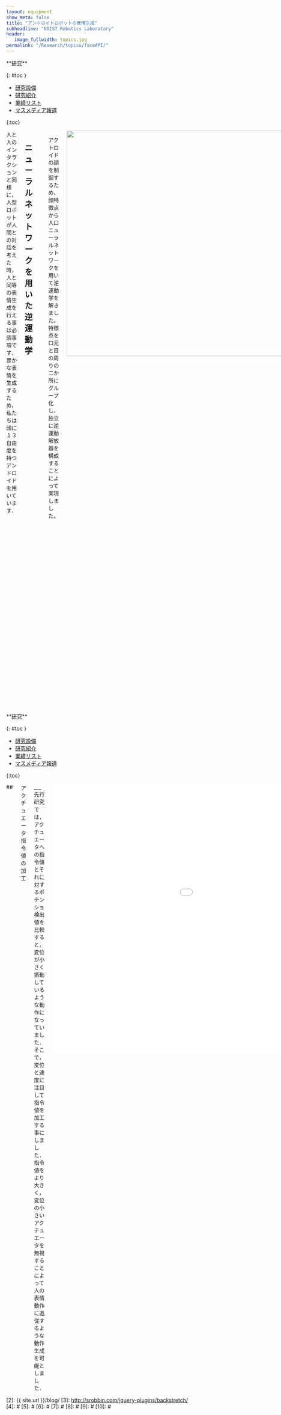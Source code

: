 ```yaml
---
layout: equipment
show_meta: false
title: "アンドロイドロボットの表情生成"
subheadline: "NAIST Robotics Laboratory"
header:
   image_fullwidth: topics.jpg
permalink: "/Research/topics/faceAPI/"
---
```


<div class="row">
<div class="medium-4 medium-push-8 columns" markdown="1">
<div class="panel radius" markdown="1">
**<a href="{{ site.url }}{{ site.baseurl }}/Research/">研究</a>**

{: #toc }
*  <a href="{{ site.url }}{{ site.baseurl }}/Research/equipment/">研究設備</a>  
*  <a href="{{ site.url }}{{ site.baseurl }}/Research/topics/">研究紹介</a>  
*  <a href="{{ site.url }}{{ site.baseurl }}/Research/publication/">業績リスト</a>  
*  <a href="{{ site.url }}{{ site.baseurl }}/Research/press/">マスメディア報道</a>  

{:toc}
</div>
</div><!-- /.medium-4.columns -->

<div class="medium-8 medium-pull-4 columns" markdown="1">
人と人のインタラクションと同様に，人型ロボットが人間との対話を考えた時，人と同等の表情生成を行える事は必須事項です．豊かな表情を生成するため，私たちは顔に１３自由度を持つアンドロイドを用いています．

## <span style="font-size: 100%">ニューラルネットワークを用いた逆運動学</span>
___

アクトロイドの顔を制御するため、顔特徴点から人口ニューラルネットワークを用いて逆運動学を解きました。特徴点を口元と目の周りの二か所にグループ化し、独立に逆運動解放器を構成することによって実現しました。
<div style="text-align:center">
<img class="t50" src="{{ site.urlimg }}actIK.jpg" alt="" style="width: 600px;" style="height: 350px;">
</div>

## <span style="font-size: 100%">計算コストの削減</span>
___
先行研究では，顔特徴点の取得にはモーションキャプチャーが用いられていました．しかしモーションキャプチャーは計算コストが高く，このため人間の早い表情動作に追従できないでいました．そこで顔特徴点の抽出を計算ソフトに変更することによって，計算コストを削減しより早い表情動作に追従することを可能としました．

<div style="text-align:center">
<img class="t50" src="{{ site.urlimg }}faceAPI.jpg" alt="" style="width: 600px;" style="height: 350px;">
</div>


</div>
</div><!-- /.row -->

<div class="row">
<div class="medium-4 medium-push-8 columns" markdown="1">
<div class="panel radius" markdown="1">
**<a href="{{ site.url }}{{ site.baseurl }}/Research/">研究</a>**

{: #toc }
*  <a href="{{ site.url }}{{ site.baseurl }}/Research/equipment/">研究設備</a>  
*  <a href="{{ site.url }}{{ site.baseurl }}/Research/topics/">研究紹介</a>  
*  <a href="{{ site.url }}{{ site.baseurl }}/Research/publication/">業績リスト</a>  
*  <a href="{{ site.url }}{{ site.baseurl }}/Research/press/">マスメディア報道</a>  

{:toc}
</div>
</div><!-- /.medium-4.columns -->

<div class="medium-8 medium-pull-4 columns" markdown="1">
## <span style="font-size: 100%">アクチュエータ指令値の加工</span>
___
先行研究では，アクチュエータへの指令値とそれに対するポテンショ検出値を比較すると，変位が小さく振動しているような動作になっていました．そこで，変位と速度に注目して指令値を加工する事にしました．指令値をより大きく，変位の小さいアクチュエータを無視することによって人の表情動作に追従するような動作生成を可能としました．


<div style="text-align:center">
<div class="flex-video">
        <iframe width="1280" height="720" src="//www.youtube.com/embed/PGztcJYRTG4" frameborder="0" allowfullscreen></iframe>
</div>
</div>


## <span style="font-size: 100%">主要関連論文</span>
___
- Emarc Magtanong, Akihiko Yamaguchi, Kentaro Takemura, Jun Takamatsu, and Tsukasa Ogasawara: "Inverse Kinematics Solver for Android Faces with Elastic Skin", Latest Advances in Robot Kinematics, pp.181-188, 2012.
- 赤本 拓也, 山口 明彦, 高松 淳, 小笠原 司: "RGB-Dセンサから取得した特徴点座標によるアンドロイドのリアルタイム表情生成", 日本機械学会ロボティクスメカトロニクス講演会2013(ROBOMEC2013), 2P1-P23, May 22-25, 2013.
</div> 
</div><!-- /.row -->



 [1]: http://kramdown.gettalong.org/converter/html.html#toc
 [2]: {{ site.url }}/blog/
 [3]: http://srobbin.com/jquery-plugins/backstretch/
 [4]: #
 [5]: #
 [6]: #
 [7]: #
 [8]: #
 [9]: #
 [10]: #
